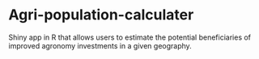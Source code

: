 # Agri-population-calculater
Shiny app in R that allows users to estimate the potential beneficiaries of improved agronomy investments in a given geography.
